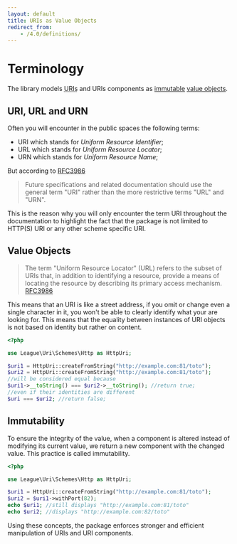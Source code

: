 ```yaml
---
layout: default
title: URIs as Value Objects
redirect_from:
    - /4.0/definitions/
---
```


# Terminology

The library models <abbr title="Uniform Resource Identifier">URIs</abbr> and URIs components as [immutable](http://en.wikipedia.org/wiki/Immutable_object) [value objects](http://en.wikipedia.org/wiki/Value_object).

## URI, URL and URN

Often you will encounter in the public spaces the following terms:

- URI which stands for *Uniform Resource Identifier*;
- URL which stands for *Uniform Resource Locator*;
- URN which stands for *Uniform Resource Name*;

But according to [RFC3986](http://tools.ietf.org/html/rfc3986#section-1.1.3)

> Future specifications and related documentation should use the general term "URI" rather than the more restrictive terms "URL" and "URN".

This is the reason why you will only encounter the term URI throughout the documentation to highlight the fact that the package is not limited to HTTP(S) URI or any other scheme specific URI.

## Value Objects

> The term "Uniform Resource Locator" (URL) refers to the subset of URIs that, in addition to identifying a resource, provide a means of locating the resource by describing its primary access mechanism. [RFC3986](http://tools.ietf.org/html/rfc3986#section-1.1.3)

This means that an URI is like a street address, if you omit or change even a single character in it, you won't be able to clearly identify what your are looking for. This means that the equality between instances of URI objects is not based on identity but rather on content.

~~~php
<?php

use League\Uri\Schemes\Http as HttpUri;

$uri1 = HttpUri::createFromString("http://example.com:81/toto");
$uri2 = HttpUri::createFromString("http://example.com:81/toto");
//will be considered equal because
$uri1->__toString() === $uri2->__toString(); //return true;
//even if their identities are different
$uri === $uri2; //return false;
~~~

## Immutability

To ensure the integrity of the value, when a component is altered instead of modifying its current value, we return a new component with the changed value. This practice is called immutability.

~~~php
<?php

use League\Uri\Schemes\Http as HttpUri;

$uri1 = HttpUri::createFromString("http://example.com:81/toto");
$uri2 = $uri1->withPort(82);
echo $uri1; //still displays "http://example.com:81/toto"
echo $uri2; //displays "http://example.com:82/toto"
~~~

Using these concepts, the package enforces stronger and efficient manipulation of URIs and URI components.